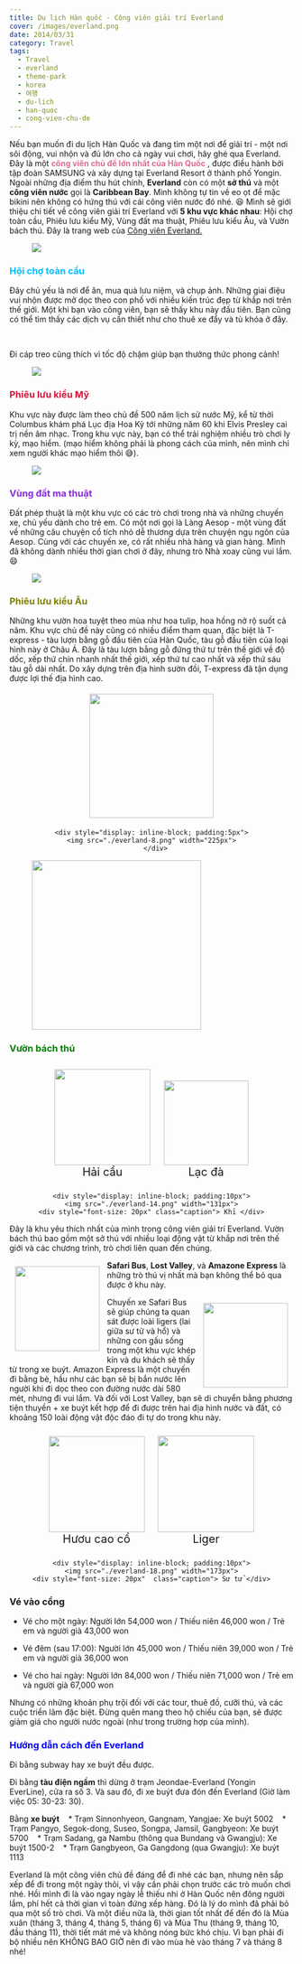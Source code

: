 ```yaml
---
title: Du lịch Hàn quốc - Công viên giải trí Everland
cover: /images/everland.png
date: 2014/03/31
category: Travel
tags:
  - Travel
  - everland
  - theme-park
  - korea
  - 여행
  - du-lich
  - han-quoc
  - cong-vien-chu-de 
---
```


Nếu bạn muốn đi du lịch Hàn Quốc và đang tìm một nơi để giải trí - một nơi sôi động, vui nhộn và đủ lớn cho cả ngày vui chơi, hãy ghé qua Everland. Đây là một  <span style="color:PaleVioletRed">**công viên chủ đề lớn nhất của Hàn Quốc** </span>, được điều hành bởi tập đoàn SAMSUNG và xây dựng tại Everland Resort ở thành phố Yongin. Ngoài những địa điểm thu hút chính, **Everland** còn có một **sở thú** và một **công viên nước** gọi là **Caribbean Bay**. Mình không tự tin về eo ọt để mặc bikini nên không có hứng thú với cái công viên nước đó nhé. :laughing: Mình sẽ giới thiệu chi tiết về công viên giải trí Everland với **5 khu vực khác nhau**: Hội chợ toàn cầu, Phiêu lưu kiểu Mỹ, Vùng đất ma thuật, Phiêu lưu kiểu Âu, và Vườn bách thú.
Đây là trang web của <a href="http://www.everland.com/web/multi/english/everland/main.html" target="_blank">Công viên Everland. </a>


<figure>
  <img style="text-align: center" src="./everland-1.png">
  <figcaption></figcaption>
</figure>

### <span style="color:deepskyblue"> Hội chợ toàn cầu </span>

Đây chủ yếu là nơi để ăn, mua quà lưu niệm, và chụp ảnh. Những giai điệu vui nhộn được mở dọc theo con phố với nhiều kiến trúc đẹp từ khắp nơi trên thế giới. Một khi bạn vào công viên, bạn sẽ thấy khu này đầu tiên. Bạn cũng có thể tìm thấy các dịch vụ cần thiết như cho thuê xe đẩy và tủ khóa ở đây.


<figure  class="half">
   <img style="width: 10; text-align: center" src="./everland-2.png">
   <img style="width: 10; text-align: center" src="./everland-3.png">
   <figcaption></figcaption>
</figure>

Đi cáp treo cũng thích vì tốc độ chậm giúp bạn thưởng thức phong cảnh!

<figure>
  <img style="text-align: center" src="./everland-4.png">
  <figcaption></figcaption>
</figure>

### <span style="color:crimson"> Phiêu lưu kiểu Mỹ </span>

Khu vực này được làm theo chủ đề 500 năm lịch sử nước Mỹ, kể từ thời Columbus khám phá Lục địa Hoa Kỳ tới những năm 60 khi Elvis Presley cai trị nền âm nhạc. Trong khu vực này, bạn có thể trải nghiệm nhiều trò chơi ly kỳ, mạo hiểm. (mạo hiểm không phải là phong cách của mình, nên mình chỉ xem người khác mạo hiểm thôi :sweat_smile:).


<figure>
  <img style="text-align: center"  src="./everland-5.png">
  <figcaption></figcaption>
</figure>

### <span style="color:blueviolet"> Vùng đất ma thuật </span>

Đất phép thuật là một khu vực có các trò chơi trong nhà và những chuyến xe, chủ yếu dành cho trẻ em. Có một nơi gọi là Làng Aesop - một vùng đất về những câu chuyện cổ tích nhỏ dễ thương dựa trên chuyện ngụ ngôn của Aesop. Cùng với các chuyến xe, có rất nhiều nhà hàng và gian hàng. Mình đã không dành nhiều thời gian chơi ở đây, nhưng trò Nhà xoay cũng vui lắm. :smile:


<figure>
  <img style="text-align: center"  src="./everland-6.png">
  <figcaption></figcaption>
</figure>

### <span style="color:olive"> Phiêu lưu kiểu Âu </span>

Những khu vườn hoa tuyệt theo mùa như hoa tulip, hoa hồng nở rộ suốt cả năm. Khu vực chủ đề này cũng có nhiều điểm tham quan, đặc biệt là T-express - tàu lượn bằng gỗ đầu tiên của Hàn Quốc, tàu gỗ đầu tiên của loại hình này ở Châu Á. Đây là tàu lượn bằng gỗ đứng thứ tư trên thế giới về độ dốc, xếp thứ chín nhanh nhất thế giới, xếp thứ tư cao nhất và xếp thứ sáu tàu gỗ dài nhất. Do xây dựng trên địa hình sườn đồi, T-express đã tận dụng được lợi thế địa hình cao.


<div style="text-align: center">
  <div style="display: inline-block; padding:5px">
    <img src="./everland-7.png" width="220px">
	 </div>
	
	<div style="display: inline-block; padding:5px">
    <img src="./everland-8.png" width="225px">
	  </div>
</div>

<figure >
    <img style="width: 300px" src="./everland-10.png">
  <figcaption></figcaption>
</figure>

### <span style="color:green"> Vườn bách thú </span>

<div style="text-align: center">
  <div style="display: inline-block; padding:10px">
    <img src="./everland-12.png" width="170px">
		<div style="font-size: 20px" class="caption"> Hải cẩu </div>
  </div>
	
  <div style="display: inline-block; padding:10px">
    <img src="./everland-13.png" width="150px">
    <div style="font-size: 20px" class="caption"> Lạc đà </div>
  </div>
	
	<div style="display: inline-block; padding:10px">
    <img src="./everland-14.png" width="131px">
    <div style="font-size: 20px" class="caption"> Khỉ </div>
   </div>
</div>

Đây là khu yêu thích nhất của mình trong công viên giải trí Everland. Vườn bách thú bao gồm một sở thú với nhiều loại động vật từ khắp nơi trên thế giới và các chương trình, trò chơi liên quan đến chúng.


<img align="left" style="width: 150px; padding: 10px" src="./everland-11.png"> **Safari Bus**, **Lost Valley**, và **Amazone Express** là những trò thú vị nhất mà bạn không thể bỏ qua được ở khu này.


<img align="right" style="width: 150px; padding: 10px" src="./everland-15.png"> Chuyến xe Safari Bus sẽ giúp chúng ta quan sát được loài ligers (lai giữa sư tử và hổ) và những con gấu sống trong một khu vực khép kín và du khách sẽ thấy từ trong xe buýt. Amazon Express là một chuyến đi bằng bè, hầu như các bạn sẽ bị bắn nước lên người khi đi dọc theo con đường nước dài 580 mét, nhưng đi vui lắm. Và đối với Lost Valley, bạn sẽ di chuyển bằng phương tiện thuyền + xe buýt kết hợp để đi được trên hai địa hình nước và đất, có khoảng 150 loài động vật độc đáo đi tự do trong khu này.


<div style="text-align: center">
  <div style="display: inline-block; padding:10px">
    <img src="./everland-16.png" width="170px">
    <div style="font-size: 20px"  class="caption"> Hươu cao cổ </div>
  </div>
	
  <div style="display: inline-block; padding:10px">
    <img src="./everland-17.png" width="171px">
    <div style="font-size: 20px"  class="caption">Liger</div>
  </div>
	
	<div style="display: inline-block; padding:10px">
    <img src="./everland-18.png" width="173px">
    <div style="font-size: 20px"  class="caption"> Sư tử </div>
   </div>
</div>

### Vé vào cổng

  * Vé cho một ngày: Người lớn 54,000 won / Thiếu niên 46,000 won / Trẻ em và người già 43,000 won

  * Vé đêm (sau 17:00): Người lớn 45,000 won / Thiếu niên 39,000 won /  Trẻ em và người già 36,000 won

  * Vé cho hai ngày: Người lớn 84,000 won / Thiếu niên 71,000 won /  Trẻ em và người già 67,000 won

Nhưng có những khoản phụ trội đối với các tour, thuê đồ, cưỡi thú, và các cuộc triển lãm đặc biệt. Đừng quên mang theo hộ chiếu của bạn, sẽ được giảm giá cho người nước ngoài (như trong trường hợp của mình).


###  <span style="color:blue"> Hướng dẫn cách đến Everland </span>

Đi bằng subway hay xe buýt đều được.

Đi bằng **tàu điện ngầm** thì dừng ở trạm Jeondae-Everland (Yongin EverLine), cửa ra số 3. Và sau đó, đi xe buýt đưa đón đến Everland (Giờ làm việc 05: 30-23: 30).


Bằng **xe buýt**
   * Trạm Sinnonhyeon, Gangnam, Yangjae: Xe buýt 5002
   * Trạm Pangyo, Segok-dong, Suseo, Songpa, Jamsil, Gangbyeon: Xe buýt 5700
   * Trạm Sadang, ga Nambu (thông qua Bundang và Gwangju): Xe buýt 1500-2
   * Trạm Gangbyeon, Ga Gangdong (qua Gwangju): Xe buýt 1113

Everland là một công viên chủ đề đáng để đi nhé các bạn, nhưng nên sắp xếp để đi trong một ngày thôi, vì vậy cần phải chọn trước các trò muốn chơi nhé. Hồi mình đi là vào ngay ngày lễ thiếu nhi ở Hàn Quốc nên đông người lắm, phí hết cả thời gian vì toàn đứng xếp hàng. Đó là lý do mình đã phải bỏ qua một số trò chơi. Và một điều nữa là, thời gian tốt nhất để đến đó là Mùa xuân (tháng 3, tháng 4, tháng 5, tháng 6) và Mùa Thu (tháng 9, tháng 10, đầu tháng 11), thời tiết mát mẻ và không nóng bức khó chịu. Vì bạn phải đi bộ nhiều nên KHÔNG BAO GIỜ nên đi vào mùa hè vào tháng 7 và tháng 8 nhé!
